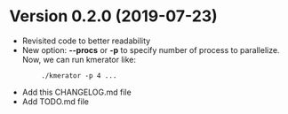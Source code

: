 # Version 0.2.0 (2019-07-23)

- Revisited code to better readability
- New option: __--procs__ or __-p__ to specify number of process to parallelize. Now, we can run kmerator like:
```
        ./kmerator -p 4 ...
```
- Add this CHANGELOG.md file
- Add TODO.md file

